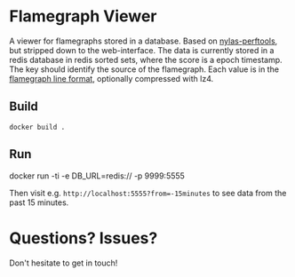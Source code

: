 # Flamegraph Viewer

A viewer for flamegraphs stored in a database. Based on [nylas-perftools](https://github.com/nylas/nylas-perftools), but stripped down to the web-interface.
The data is currently stored in a redis database in redis sorted sets, where the score is a epoch timestamp. The key should identify the source of the flamegraph.
Each value is in the [flamegraph line format](https://github.com/brendangregg/FlameGraph#2-fold-stacks), optionally compressed with lz4.

## Build

```
docker build .
```

## Run

docker run -ti -e DB_URL=redis://<your-redis-url> -p 9999:5555 <image-id>

Then visit e.g. `http://localhost:5555?from=-15minutes` to see data from the past 15 minutes.

# Questions? Issues?

Don't hesitate to get in touch!
